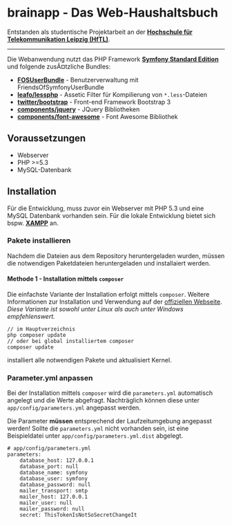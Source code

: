 # brainapp - Das Web-Haushaltsbuch

Entstanden als studentische Projektarbeit an der [**Hochschule für Telekommunikation Leipzig (HfTL)**](http://www.hft-leipzig.de).

<hr>

Die Webanwendung nutzt das PHP Framework [**Symfony Standard Edition**](https://symfony.com/) und folgende zusÃ¤tzliche Bundles:
 
  * [**FOSUserBundle**](https://github.com/FriendsOfSymfony/FOSUserBundle) - Benutzerverwaltung mit FriendsOfSymfonyUserBundle
  * [**leafo/lessphp**](https://github.com/leafo/lessphp) - Assetic Filter für Kompilierung von ``*.less``-Dateien
  * [**twitter/bootstrap**](http://getbootstrap.com/) - Front-end Framework Bootstrap 3 
  * [**components/jquery**](https://github.com/components/jquery) - JQuery Bibliotheken
  * [**components/font-awesome**](https://github.com/components/font-awesome) - Font Awesome Bibliothek
## Voraussetzungen

 * Webserver
 * PHP >=5.3
 * MySQL-Datenbank

## Installation

Für die Entwicklung, muss zuvor ein Webserver mit PHP 5.3 und eine MySQL Datenbank vorhanden sein. Für die lokale Entwicklung bietet sich bspw. [**XAMPP**](http://www.apachefriends.org) an. 

### Pakete installieren
Nachdem die Dateien aus dem Repository heruntergeladen wurden, müssen die notwendigen Paketdateien heruntergeladen und installaiert werden. 

#### Methode 1 - Installation mittels ``composer``

Die einfachste Variante der Installation erfolgt mittels ``composer``. Weitere Informationen zur Installation und Verwendung auf der [offiziellen Webseite](https://getcomposer.org/).  
*Diese Variante ist sowohl unter Linux als auch unter Windows empfehlenswert.*

	// im Hauptverzeichnis
	php composer update 
	// oder bei global installiertem composer
	composer update
	
installiert alle notwendigen Pakete und aktualisiert Kernel.

### Parameter.yml anpassen

Bei der Installation mittels ``composer`` wird die ``parameters.yml`` automatisch angelegt und die Werte abgefragt. Nachträglich können diese unter ``app/config/parameters.yml`` angepasst werden.  

Die Parameter **müssen** entsprechend der Laufzeitumgebung angepasst werden!
Sollte die ``parameters.yml`` nicht vorhanden sein, ist eine Beispieldatei unter ``app/config/parameters.yml.dist`` abgelegt.

	# app/config/parameters.yml
	parameters:
	    database_host: 127.0.0.1
	    database_port: null
	    database_name: symfony
	    database_user: symfony
	    database_password: null
	    mailer_transport: smtp
	    mailer_host: 127.0.0.1
	    mailer_user: null
	    mailer_password: null
	    secret: ThisTokenIsNotSoSecretChangeIt

